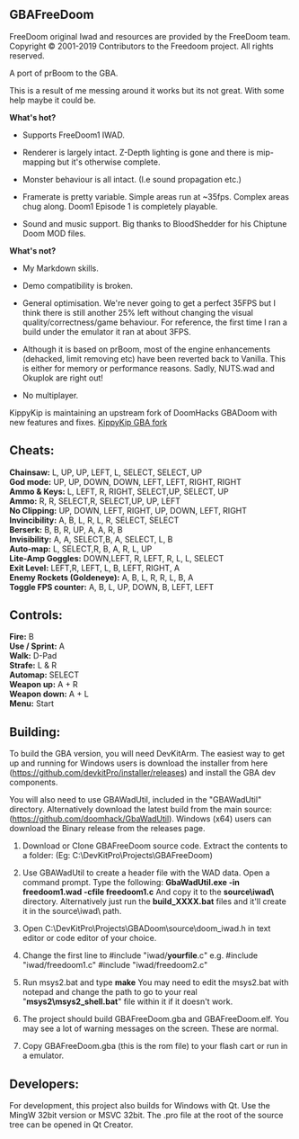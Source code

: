 ## GBAFreeDoom

FreeDoom original Iwad and resources are provided by the FreeDoom team.
Copyright © 2001-2019
Contributors to the Freedoom project.  All rights reserved.

A port of prBoom to the GBA.

This is a result of me messing around it works but its not great. With some help maybe it could be.

**What's hot?**

- Supports FreeDoom1 IWAD.

- Renderer is largely intact. Z-Depth lighting is gone and there is mip-mapping but it's otherwise complete.

- Monster behaviour is all intact. (I.e sound propagation etc.)

- Framerate is pretty variable. Simple areas run at ~35fps. Complex areas chug along. Doom1 Episode 1 is completely playable.

- Sound and music support. Big thanks to BloodShedder for his Chiptune Doom MOD files.

**What's not?**

- My Markdown skills.

- Demo compatibility is broken.

- General optimisation. We're never going to get a perfect 35FPS but I think there is still another 25% left without changing the visual quality/correctness/game behaviour. For reference, the first time I ran a build under the emulator it ran at about 3FPS.

- Although it is based on prBoom, most of the engine enhancements (dehacked, limit removing etc) have been reverted back to Vanilla. This is either for memory or performance reasons. Sadly, NUTS.wad and Okuplok are right out!

- No multiplayer. 



KippyKip is maintaining an upstream fork of DoomHacks GBADoom with new features and fixes. [KippyKip GBA fork](https://github.com/Kippykip/GBADoom)


## Cheats:
**Chainsaw:** L, UP, UP, LEFT, L, SELECT, SELECT, UP  
**God mode:** UP, UP, DOWN, DOWN, LEFT, LEFT, RIGHT, RIGHT  
**Ammo & Keys:** L, LEFT, R, RIGHT, SELECT,UP, SELECT, UP  
**Ammo:** R, R, SELECT,R, SELECT,UP, UP, LEFT  
**No Clipping:** UP, DOWN, LEFT, RIGHT, UP, DOWN, LEFT, RIGHT  
**Invincibility:** A, B, L, R, L, R, SELECT, SELECT  
**Berserk:** B, B, R, UP, A, A, R, B  
**Invisibility:** A, A, SELECT,B, A, SELECT, L, B  
**Auto-map:** L, SELECT,R, B, A, R, L, UP  
**Lite-Amp Goggles:** DOWN,LEFT, R, LEFT, R, L, L, SELECT  
**Exit Level:** LEFT,R, LEFT, L, B, LEFT, RIGHT, A  
**Enemy Rockets (Goldeneye):** A, B, L, R, R, L, B, A  
**Toggle FPS counter:** A, B, L, UP, DOWN, B, LEFT, LEFT  

## Controls:  
**Fire:** B  
**Use / Sprint:** A  
**Walk:** D-Pad  
**Strafe:** L & R  
**Automap:** SELECT  
**Weapon up:** A + R  
**Weapon down:** A + L  
**Menu:** Start  

## Building:

To build the GBA version, you will need DevKitArm. The easiest way to get up and running for Windows users is download the installer from here (https://github.com/devkitPro/installer/releases) and install the GBA dev components.

You will also need to use GBAWadUtil, included in the "GBAWadUtil\" directory. Alternatively download the latest build from the main source: (https://github.com/doomhack/GbaWadUtil). Windows (x64) users can download the Binary release from the releases page.

1) Download or Clone GBAFreeDoom source code.
Extract the contents to a folder: (Eg: C:\DevKitPro\Projects\GBAFreeDoom)

2) Use GBAWadUtil to create a header file with the WAD data.
Open a command prompt.
Type the following:
**GbaWadUtil.exe -in freedoom1.wad -cfile freedoom1.c**
And copy it to the **source\\iwad\\** directory.
Alternatively just run the **build_XXXX.bat** files and it'll create it in the source\iwad\ path.

3) Open C:\DevKitPro\Projects\GBADoom\source\doom_iwad.h in text editor or code editor of your choice.
4) Change the first line to #include "iwad/**yourfile**.c" e.g.
#include "iwad/freedoom1.c"
#include "iwad/freedoom2.c"

5) Run msys2.bat and type **make**
You may need to edit the msys2.bat with notepad and change the path to go to your real "**msys2\msys2_shell.bat**" file within it if it doesn't work.

6) The project should build GBAFreeDoom.gba and GBAFreeDoom.elf. You may see a lot of warning messages on the screen. These are normal.

7) Copy GBAFreeDoom.gba (this is the rom file) to your flash cart or run in a emulator.


## Developers:

For development, this project also builds for Windows with Qt. Use the MingW 32bit version or MSVC 32bit. The .pro file at the root of the source tree can be opened in Qt Creator.
